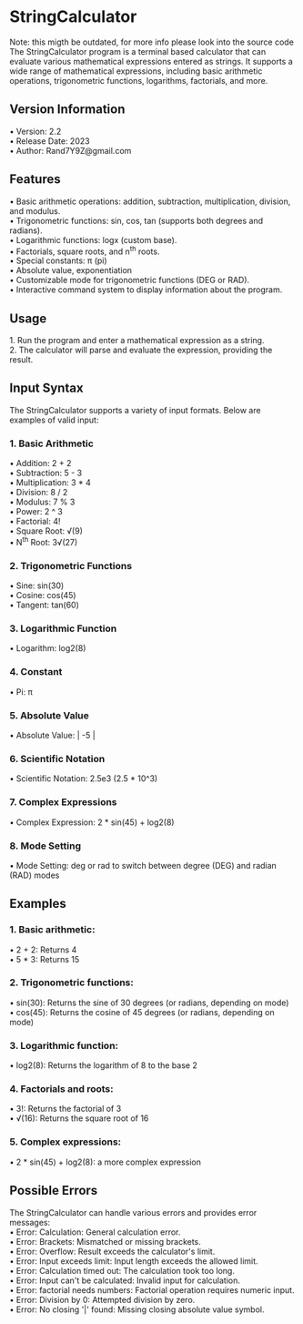 <h1>StringCalculator</h1>
Note: this migth be outdated, for more info please look into the source code
The StringCalculator program is a terminal based calculator that can evaluate various mathematical expressions entered as strings. It supports a wide range of mathematical expressions, including basic arithmetic operations, trigonometric functions, logarithms, factorials, and more.

<h2>Version Information</h2>
• Version: 2.2 <br>
• Release Date: 2023 <br>
• Author: Rand7Y9Z@gmail.com <br>

<h2>Features</h2>
• Basic arithmetic operations: addition, subtraction, multiplication, division, and modulus.<br>
• Trigonometric functions: sin, cos, tan (supports both degrees and radians).<br>
• Logarithmic functions: logx (custom base).<br>
• Factorials, square roots, and n<sup>th</sup> roots.<br>
• Special constants: π (pi)<br>
• Absolute value, exponentiation<br>
• Customizable mode for trigonometric functions (DEG or RAD).<br>
• Interactive command system to display information about the program.<br>

<h2>Usage</h2>
1.	Run the program and enter a mathematical expression as a string.<br>
2.	The calculator will parse and evaluate the expression, providing the result.<br>

<h2>Input Syntax</h2>
The StringCalculator supports a variety of input formats. Below are examples of valid input:<br>
<h3>1. Basic Arithmetic</h3>
• Addition: 2 + 2<br>
• Subtraction: 5 - 3<br>
• Multiplication: 3 * 4<br>
• Division: 8 / 2<br>
• Modulus: 7 % 3<br>
• Power: 2 ^ 3<br>
• Factorial: 4!<br>
• Square Root: √(9)<br>
• N<sup>th</sup> Root: 3√(27)<br>
<h3>2. Trigonometric Functions</h3>
• Sine: sin(30)<br>
• Cosine: cos(45)<br>
• Tangent: tan(60)<br>
<h3>3. Logarithmic Function</h3>
• Logarithm: log2(8)
<h3>4. Constant</h3>
• Pi: π<br>
<h3>5. Absolute Value</h3>
• Absolute Value: | -5 |<br>
<h3>6. Scientific Notation</h3>
• Scientific Notation: 2.5e3 (2.5 * 10^3)<br>
<h3>7. Complex Expressions</h3>
• Complex Expression: 2 * sin(45) + log2(8)<br>
<h3>8. Mode Setting</h3>
• Mode Setting: deg or rad to switch between degree (DEG) and radian (RAD) modes<br>

<h2>Examples</h2>
<h3>1.	Basic arithmetic:</h3>
• 2 + 2: Returns 4<br>
• 5 * 3: Returns 15<br>
<h3>2.	Trigonometric functions:</h3>
• sin(30): Returns the sine of 30 degrees (or radians, depending on mode)<br>
• cos(45): Returns the cosine of 45 degrees (or radians, depending on mode)<br>
<h3>3.	Logarithmic function:</h3>
• log2(8): Returns the logarithm of 8 to the base 2<br>
<h3>4.	Factorials and roots:</h3>
• 3!: Returns the factorial of 3<br>
• √(16): Returns the square root of 16<br>
<h3>5.	Complex expressions:</h3>
• 2 * sin(45) + log2(8): a more complex expression<br>

<h2>Possible Errors</h2>
The StringCalculator can handle various errors and provides error messages:<br>
• Error: Calculation: General calculation error.<br>
• Error: Brackets: Mismatched or missing brackets.<br>
• Error: Overflow: Result exceeds the calculator's limit.<br>
• Error: Input exceeds limit: Input length exceeds the allowed limit.<br>
• Error: Calculation timed out: The calculation took too long.<br>
• Error: Input can't be calculated: Invalid input for calculation.<br>
• Error: factorial needs numbers: Factorial operation requires numeric input.<br>
• Error: Division by 0: Attempted division by zero.<br>
• Error: No closing '|' found: Missing closing absolute value symbol.<br>


